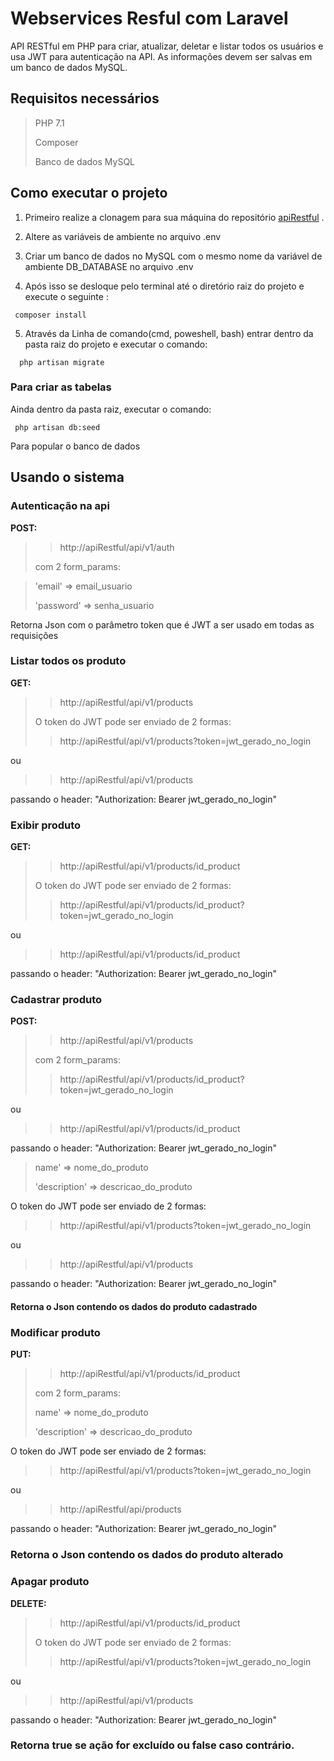 # Webservices Resful com Laravel

API RESTful em PHP para criar, atualizar, deletar e listar todos os usuários e usa JWT para autenticação na API. As informações devem ser salvas em um banco de dados MySQL.

## Requisitos  necessários 

 > PHP 7.1 
 >
 > Composer 
 >
 > Banco de dados MySQL

 ## Como executar o projeto 

   1. Primeiro realize a clonagem para sua máquina do repositório [apiRestful](https://github.com/themarcosramos/apiRestful) .

   2. Altere as variáveis de ambiente no arquivo .env 

   3. Criar um banco de dados no MySQL com o mesmo nome da variável de ambiente DB_DATABASE no arquivo .env

   4. Após isso se desloque pelo terminal até o diretório raiz do projeto e execute o seguinte : 

   ``` 
    composer install
   ```

   5. Através da Linha de comando(cmd, poweshell, bash) entrar dentro da pasta raiz do projeto e executar o comando: 

   ``` 
     php artisan migrate
   ```

  ### Para criar as tabelas

   Ainda dentro da pasta raiz, executar o comando: 

   ``` 
    php artisan db:seed
   ```
   Para popular o banco de dados


  ## Usando o sistema

 ### Autenticação na api

  **POST:** 
  
  >> http://apiRestful/api/v1/auth 
  >
  > com 2 form_params:

 >'email' => email_usuario
 >
 >'password' => senha_usuario

Retorna Json com o parâmetro token que é JWT a ser usado em todas as requisições

 ### Listar todos os produto

  **GET:** 
  
  >> http://apiRestful/api/v1/products
  >
  > O token do JWT pode ser enviado de 2 formas:
  >
  >> http://apiRestful/api/v1/products?token=jwt_gerado_no_login
 >
 ou
 >
  >> http://apiRestful/api/v1/products
  >> 
  passando o header: "Authorization: Bearer jwt_gerado_no_login"


 ### Exibir produto

  **GET:** 
  
  >> http://apiRestful/api/v1/products/id_product
  >
  > O token do JWT pode ser enviado de 2 formas:
  >
  >> http://apiRestful/api/v1/products/id_product?token=jwt_gerado_no_login
 >
 ou
 >
  >> http://apiRestful/api/v1/products/id_product
  >
  passando o header: "Authorization: Bearer jwt_gerado_no_login"

 ### Cadastrar produto

  **POST:** 
  
  >> http://apiRestful/api/v1/products
  >
  > com 2 form_params:
  >
  >> http://apiRestful/api/v1/products/id_product?token=jwt_gerado_no_login
 >
 ou
 >
  >> http://apiRestful/api/v1/products/id_product
  >
   passando o header: "Authorization: Bearer jwt_gerado_no_login"
 >
 > name' => nome_do_produto
 >
 >'description' => descricao_do_produto 
 >
 O token do JWT pode ser enviado de 2 formas:

  >> http://apiRestful/api/v1/products?token=jwt_gerado_no_login
 >
ou
  >> http://apiRestful/api/v1/products

 passando o header: "Authorization: Bearer jwt_gerado_no_login"

#### Retorna o Json contendo os dados do produto cadastrado


 ### Modificar produto

  **PUT:** 
  
  >> http://apiRestful/api/v1/products/id_product
  >
  > com 2 form_params:
  >
  > name' => nome_do_produto
  >
  >'description' => descricao_do_produto 
  >
  O token do JWT pode ser enviado de 2 formas:
  >> http://apiRestful/api/v1/products?token=jwt_gerado_no_login
 >
 ou
 >
  >> http://apiRestful/api/products

 passando o header: "Authorization: Bearer jwt_gerado_no_login"

### Retorna o Json contendo os dados do produto alterado


 ### Apagar produto

  **DELETE:** 
  
  >> http://apiRestful/api/v1/products/id_product
  >
  >O token do JWT pode ser enviado de 2 formas:
  >
  >> http://apiRestful/api/v1/products?token=jwt_gerado_no_login
  >
  ou 
  >
  >> http://apiRestful/api/v1/products

 passando o header: "Authorization: Bearer jwt_gerado_no_login"

### Retorna true se ação for excluído ou false caso contrário.
